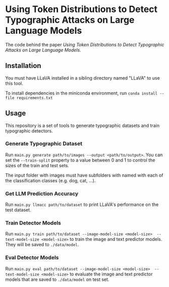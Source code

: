 # Using Token Distributions to Detect Typographic Attacks on Large Language Models
The code behind the paper *Using Token Distributions to Detect Typographic Attacks on Large Language Models*.

## Installation
You must have LLaVA installed in a sibling directory named "LLaVA" to use this tool.

To install dependencies in the miniconda environment, run `conda install --file requirements.txt`

## Usage
This repository is a set of tools to generate typographic datasets and train typographic detectors.

### Generate Typographic Dataset
Run `main.py generate path/to/images --output <path/to/output>`. You can set the `--train-split` property to a value between 0 and 1 to control the sizes of the train and test sets.

The input folder with images must have subfolders with named with each of the classification classes (e.g. dog, cat, ...).

### Get LLM Prediction Accuracy
Run `main.py llmacc path/to/dataset` to print LLaVA's performance on the test dataset.

### Train Detector Models
Run `main.py train path/to/dataset --image-model-size <model-size>  --text-model-size <model-size>` to train the image and text predictor models. They will be saved to `./data/model`.

### Eval Detector Models
Run `main.py eval path/to/dataset --image-model-size <model-size>  --text-model-size <model-size>` to evaluate the image and text predictor models that are saved to `./data/model` on test set.